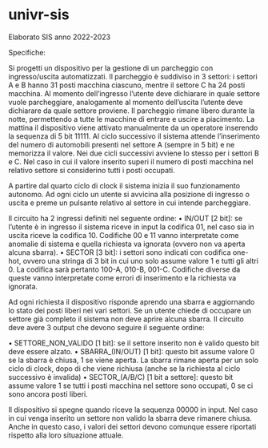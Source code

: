 # univr-sis
Elaborato SIS anno 2022-2023

Specifiche:

Si progetti un dispositivo per la gestione di un parcheggio con ingresso/uscita automatizzati.
Il parcheggio è suddiviso in 3 settori: i settori A e B hanno 31 posti macchina ciascuno, mentre il settore C ha 24 posti macchina. Al momento dell’ingresso l’utente deve dichiarare in quale settore vuole parcheggiare, analogamente al momento dell’uscita l’utente deve dichiarare da quale settore proviene.
Il parcheggio rimane libero durante la notte, permettendo a tutte le macchine di entrare e uscire a piacimento. La mattina il dispositivo viene attivato manualmente da un operatore inserendo la sequenza di 5 bit 11111. Al ciclo successivo il sistema attende l’inserimento del numero di automobili presenti nel settore A (sempre in 5 bit) e ne memorizza il valore. Nei due cicli successivi avviene lo stesso per i settori B e C. Nel caso in cui il valore inserito superi il numero di posti macchina nel relativo settore si considerino tutti i posti occupati.

A partire dal quarto ciclo di clock il sistema inizia il suo funzionamento autonomo. Ad ogni ciclo un utente si avvicina alla posizione di ingresso o uscita e preme un pulsante relativo al settore in cui intende parcheggiare.

Il circuito ha 2 ingressi definiti nel seguente ordine:
• IN/OUT [2 bit]: se l’utente è in ingresso il sistema riceve in input la codifica 01, nel caso sia in uscita riceve la codifica 10. Codifiche 00 e 11 vanno interpretate come anomalie di sistema e quella richiesta va ignorata (ovvero non va aperta alcuna sbarra).
• SECTOR [3 bit]: i settori sono indicati con codifica one-hot, ovvero una stringa di 3 bit in cui uno solo assume valore 1 e tutti gli altri 0. La codifica sarà pertanto 100-A, 010-B, 001-C. Codifiche diverse da queste vanno interpretate come errori di inserimento e la richiesta va ignorata.

Ad ogni richiesta il dispositivo risponde aprendo una sbarra e aggiornando lo stato dei posti liberi nei vari settori. Se un utente chiede di occupare un settore già completo il sistema non deve aprire alcuna sbarra.
Il circuito deve avere 3 output che devono seguire il seguente ordine:

• SETTORE_NON_VALIDO [1 bit]: se il settore inserito non è valido questo bit deve essere alzato.
• SBARRA_(IN/OUT) [1 bit]: questo bit assume valore 0 se la sbarra è chiusa, 1 se viene aperta. La sbarra rimane aperta per un solo ciclo di clock, dopo di che viene richiusa (anche se la richiesta al ciclo successivo è invalida)
• SECTOR_(A/B/C) [1 bit a settore]: questo bit assume valore 1 se tutti i posti macchina nel settore sono occupati, 0 se ci sono ancora posti liberi.

Il dispositivo si spegne quando riceve la sequenza 00000 in input.
Nel caso in cui venga inserito un settore non valido la sbarra deve rimanere chiusa. Anche in questo caso, i valori dei settori devono comunque essere riportati rispetto alla loro situazione attuale.

